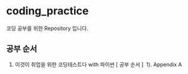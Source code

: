 # coding_practice
코딩 공부를 위한 Repository 입니다.

## 공부 순서
1. 이것이 취업을 위한 코딩테스트다 with 파이썬
[ 공부 순서 ]
&nbsp;1). Appendix A
